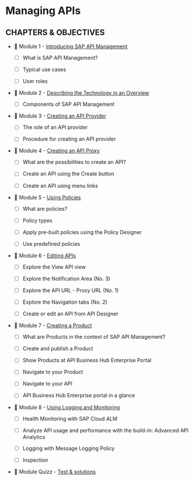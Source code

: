 # Managing APIs

## CHAPTERS & OBJECTIVES

- :small_red_triangle_down: Module 1 - [Introducing SAP API Management](./♠%201%20-%20Introducing%20SAP%20API%20Management.md)

  - [ ] What is SAP API Management?

  - [ ] Typical use cases

  - [ ] User roles

- :small_red_triangle_down: Module 2 - [Describing the Technology in an Overview](./♠%202%20-%20Describing%20the%20Technology%20in%20an%20Overview.md)

  - [ ] Components of SAP API Management

- :small_red_triangle_down: Module 3 - [Creating an API Provider](./♠%203%20-%20Creating%20an%20API%20Provider.md)

  - [ ] The role of an API provider

  - [ ] Procedure for creating an API provider

- :small_red_triangle_down: Module 4 - [Creating an API Proxy](./♠%204%20-%20Creating%20an%20API%20Proxy.md)

  - [ ] What are the possibilities to create an API?

  - [ ] Create an API using the Create button

  - [ ] Create an API using menu links

- :small_red_triangle_down: Module 5 - [Using Policies](./♠%205%20-%20Using%20Policies.md)

  - [ ] What are policies?

  - [ ] Policy types

  - [ ] Apply pre-built policies using the Policy Designer

  - [ ] Use predefined policies

- :small_red_triangle_down: Module 6 - [Editing APIs](./♠%206%20-%20Editing%20APIs.md)

  - [ ] Explore the View API view

  - [ ] Explore the Notification Area (No. 3)

  - [ ] Explore the API URL - Proxy URL (No. 1)

  - [ ] Explore the Navigation tabs (No. 2)

  - [ ] Create or edit an API from API Designer

- :small_red_triangle_down: Module 7 - [Creating a Product](./♠%207%20-%20Creating%20a%20Product.md)

  - [ ] What are Products in the context of SAP API Management?

  - [ ] Create and publish a Product

  - [ ] Show Products at API Business Hub Enterprise Portal

  - [ ] Navigate to your Product

  - [ ] Navigate to your API

  - [ ] API Business Hub Enterprise portal in a glance

- :small_red_triangle_down: Module 8 - [Using Logging and Monitoring](./♠%208%20-%20Using%20Logging%20and%20Monitoring.md)

  - [ ] Health Monitoring with SAP Cloud ALM

  - [ ] Analyze API usage and performance with the build-in: Advanced API Analytics

  - [ ] Logging with Message Logging Policy

  - [ ] Inspection

- :anger: Module Quizz - [Test & solutions](./☼%20QUIZZ.md)
